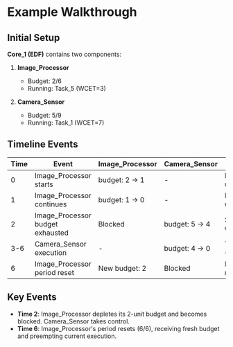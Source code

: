 # Example Walkthrough

## Initial Setup

**Core_1 (EDF)** contains two components:

1. **Image_Processor**
    - Budget: 2/6
    - Running: Task_5 (WCET=3)

2. **Camera_Sensor**
    - Budget: 5/9
    - Running: Task_1 (WCET=7)

## Timeline Events

| Time | Event | Image_Processor | Camera_Sensor | Core Action |
|------|-------|-----------------|---------------|-------------|
| 0 | Image_Processor starts | budget: 2 → 1 | - | Runs Task_5 (1 unit) |
| 1 | Image_Processor continues | budget: 1 → 0 | - | Runs Task_5 (1 unit) |
| 2 | Image_Processor budget exhausted | Blocked | budget: 5 → 4 | Switches to Camera_Sensor |
| 3-6 | Camera_Sensor execution | - | budget: 4 → 0 | Task_1 paused (4/7 complete) |
| 6 | Image_Processor period reset | New budget: 2 | Blocked | Image_Processor resumes |

## Key Events

- **Time 2**: Image_Processor depletes its 2-unit budget and becomes blocked. Camera_Sensor takes control.
- **Time 6**: Image_Processor's period resets (6/6), receiving fresh budget and preempting current execution.